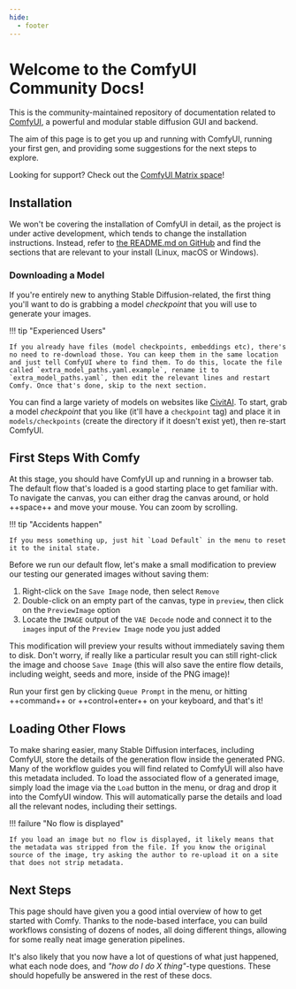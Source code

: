 ```yaml
---
hide:
  - footer
---
```


# Welcome to the ComfyUI Community Docs!

This is the community-maintained repository of documentation related to [ComfyUI](https://github.com/comfyanonymous/ComfyUI), a powerful and modular stable diffusion GUI and backend. 

The aim of this page is to get you up and running with ComfyUI, running your first gen, and providing some suggestions for the next steps to explore.

Looking for support? Check out the [ComfyUI Matrix space](https://app.element.io/#/room/%23comfyui_space%3Amatrix.org)!

## Installation

We won't be covering the installation of ComfyUI in detail, as the project is under active development, which tends to change the installation instructions. Instead, refer to [the README.md on GitHub](https://github.com/comfyanonymous/ComfyUI) and find the sections that are relevant to your install (Linux, macOS or Windows).

### Downloading a Model

If you're entirely new to anything Stable Diffusion-related, the first thing you'll want to do is grabbing a model _checkpoint_ that you will use to generate your images. 

!!! tip "Experienced Users"

    If you already have files (model checkpoints, embeddings etc), there's no need to re-download those. You can keep them in the same location and just tell ComfyUI where to find them. To do this, locate the file called `extra_model_paths.yaml.example`, rename it to `extra_model_paths.yaml`, then edit the relevant lines and restart Comfy. Once that's done, skip to the next section.

You can find a large variety of models on websites like [CivitAI](https://civitai.com/). To start, grab a model _checkpoint_ that you like (it'll have a `checkpoint` tag) and place it in `models/checkpoints` (create the directory if it doesn't exist yet), then re-start ComfyUI.

## First Steps With Comfy

At this stage, you should have ComfyUI up and running in a browser tab. The default flow that's loaded is a good starting place to get familiar with. To navigate the canvas, you can either drag the canvas around, or hold ++space++ and move your mouse. You can zoom by scrolling. 

!!! tip "Accidents happen"

    If you mess something up, just hit `Load Default` in the menu to reset it to the inital state.

Before we run our default flow, let's make a small modification to preview our testing our generated images without saving them:

1. Right-click on the `Save Image` node, then select `Remove`
1. Double-click on an empty part of the canvas, type in `preview`, then click on the `PreviewImage` option
1. Locate the `IMAGE` output of the `VAE Decode` node and connect it to the `images` input of the `Preview Image` node you just added

This modification will preview your results without immediately saving them to disk. Don't worry, if really like a particular result you can still right-click the image and choose `Save Image` (this will also save the entire flow details, including weight, seeds and more, inside of the PNG image)!

Run your first gen by clicking `Queue Prompt` in the menu, or hitting ++command++ or ++control+enter++ on your keyboard, and that's it!

## Loading Other Flows

To make sharing easier, many Stable Diffusion interfaces, including ComfyUI, store the details of the generation flow inside the generated PNG. Many of the workflow guides you will find related to ComfyUI will also have this metadata included. To load the associated flow of a generated image, simply load the image via the `Load` button in the menu, or drag and drop it into the ComfyUI window. This will automatically parse the details and load all the relevant nodes, including their settings.

!!! failure "No flow is displayed"

    If you load an image but no flow is displayed, it likely means that the metadata was stripped from the file. If you know the original source of the image, try asking the author to re-upload it on a site that does not strip metadata.

## Next Steps
This page should have given you a good intial overview of how to get started with Comfy. Thanks to the node-based interface, you can build workflows consisting of dozens of nodes, all doing different things, allowing for some really neat image generation pipelines. 

It's also likely that you now have a lot of questions of what just happened, what each node does, and _"how do I do X thing"_-type questions. These should hopefully be answered in the rest of these docs.
